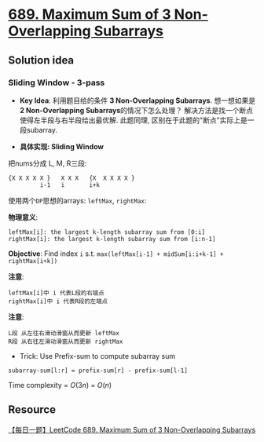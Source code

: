 # [689. Maximum Sum of 3 Non-Overlapping Subarrays](https://leetcode.com/problems/maximum-sum-of-3-non-overlapping-subarrays/description/)

## Solution idea

### Sliding Window - 3-pass

* **Key Idea**: 利用题目给的条件 **3 Non-Overlapping Subarrays**. 想一想如果是 **2 Non-Overlapping Subarrays**的情况下怎么处理？ 解决方法是找一个断点使得左半段与右半段给出最优解. 此题同理, 区别在于此题的"断点"实际上是一段subarray.

* **具体实现: Sliding Window**

把nums分成 L, M, R三段:
```
{X X X X X }   X X X   {X  X X X X }
         i-1   i       i+k
```
使用两个`DP`思想的arrays: `leftMax`, `rightMax`:

**物理意义**:

    leftMax[i]: the largest k-length subarray sum from [0:i]
    rightMax[i]: the largest k-length subarray sum from [i:n-1]

**Objective**: Find index `i` s.t. `max(leftMax[i-1] + midSum[i:i+k-1] + rightMax[i+k])`

**注意**:
	
    leftMax[i]中 i 代表L段的右端点
    rightMax[i]中 i 代表R段的左端点

**注意**:

	L段 从左往右滑动滑窗从而更新 leftMax
	R段 从右往左滑动滑窗从而更新 rightMax

* Trick: Use Prefix-sum to compute subarray sum

`subarray-sum[l:r] = prefix-sum[r] - prefix-sum[l-1]`


Time complexity = $O(3n)$ = $O(n)$


## Resource
[【每日一题】LeetCode 689. Maximum Sum of 3 Non-Overlapping Subarrays](https://www.youtube.com/watch?v=oo_T4GdRot4&t=1705s&ab_channel=HuifengGuan)